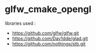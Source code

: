 # glfw_cmake_opengl

libraries used :

-  https://github.com/glfw/glfw.git
- https://github.com/Dav1dde/glad.git
- https://github.com/nothings/stb.git